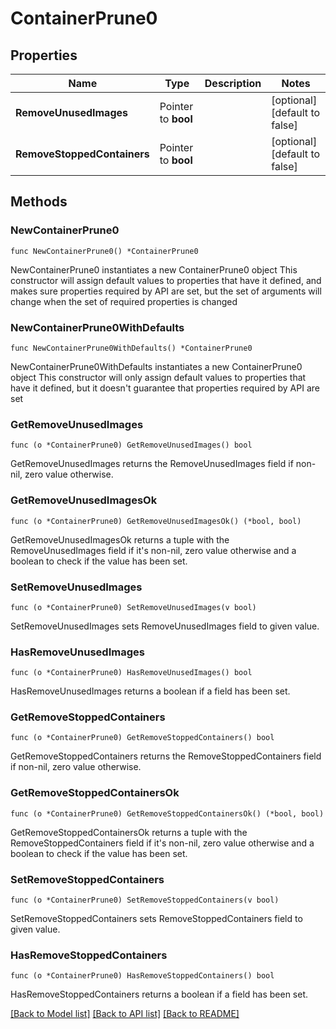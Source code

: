 # ContainerPrune0

## Properties

Name | Type | Description | Notes
------------ | ------------- | ------------- | -------------
**RemoveUnusedImages** | Pointer to **bool** |  | [optional] [default to false]
**RemoveStoppedContainers** | Pointer to **bool** |  | [optional] [default to false]

## Methods

### NewContainerPrune0

`func NewContainerPrune0() *ContainerPrune0`

NewContainerPrune0 instantiates a new ContainerPrune0 object
This constructor will assign default values to properties that have it defined,
and makes sure properties required by API are set, but the set of arguments
will change when the set of required properties is changed

### NewContainerPrune0WithDefaults

`func NewContainerPrune0WithDefaults() *ContainerPrune0`

NewContainerPrune0WithDefaults instantiates a new ContainerPrune0 object
This constructor will only assign default values to properties that have it defined,
but it doesn't guarantee that properties required by API are set

### GetRemoveUnusedImages

`func (o *ContainerPrune0) GetRemoveUnusedImages() bool`

GetRemoveUnusedImages returns the RemoveUnusedImages field if non-nil, zero value otherwise.

### GetRemoveUnusedImagesOk

`func (o *ContainerPrune0) GetRemoveUnusedImagesOk() (*bool, bool)`

GetRemoveUnusedImagesOk returns a tuple with the RemoveUnusedImages field if it's non-nil, zero value otherwise
and a boolean to check if the value has been set.

### SetRemoveUnusedImages

`func (o *ContainerPrune0) SetRemoveUnusedImages(v bool)`

SetRemoveUnusedImages sets RemoveUnusedImages field to given value.

### HasRemoveUnusedImages

`func (o *ContainerPrune0) HasRemoveUnusedImages() bool`

HasRemoveUnusedImages returns a boolean if a field has been set.

### GetRemoveStoppedContainers

`func (o *ContainerPrune0) GetRemoveStoppedContainers() bool`

GetRemoveStoppedContainers returns the RemoveStoppedContainers field if non-nil, zero value otherwise.

### GetRemoveStoppedContainersOk

`func (o *ContainerPrune0) GetRemoveStoppedContainersOk() (*bool, bool)`

GetRemoveStoppedContainersOk returns a tuple with the RemoveStoppedContainers field if it's non-nil, zero value otherwise
and a boolean to check if the value has been set.

### SetRemoveStoppedContainers

`func (o *ContainerPrune0) SetRemoveStoppedContainers(v bool)`

SetRemoveStoppedContainers sets RemoveStoppedContainers field to given value.

### HasRemoveStoppedContainers

`func (o *ContainerPrune0) HasRemoveStoppedContainers() bool`

HasRemoveStoppedContainers returns a boolean if a field has been set.


[[Back to Model list]](../README.md#documentation-for-models) [[Back to API list]](../README.md#documentation-for-api-endpoints) [[Back to README]](../README.md)


